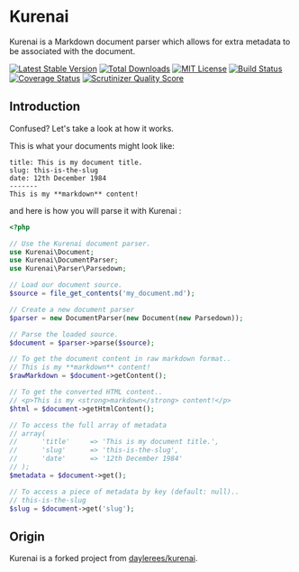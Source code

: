 Kurenai
==============

Kurenai is a Markdown document parser which allows for extra metadata to be associated with the document.

[![Latest Stable Version](https://img.shields.io/github/release/orchestral/kurenai.svg?style=flat)](https://packagist.org/packages/orchestra/kurenai)
[![Total Downloads](https://img.shields.io/packagist/dt/orchestra/kurenai.svg?style=flat)](https://packagist.org/packages/orchestra/kurenai)
[![MIT License](https://img.shields.io/packagist/l/orchestra/kurenai.svg?style=flat)](https://packagist.org/packages/orchestra/kurenai)
[![Build Status](https://img.shields.io/travis/orchestral/kurenai/master.svg?style=flat)](https://travis-ci.org/orchestral/kurenai)
[![Coverage Status](https://img.shields.io/coveralls/orchestral/kurenai/master.svg?style=flat)](https://coveralls.io/r/orchestral/kurenai?branch=master)
[![Scrutinizer Quality Score](https://img.shields.io/scrutinizer/g/orchestral/kurenai/master.svg?style=flat)](https://scrutinizer-ci.com/g/orchestral/kurenai/)

## Introduction

Confused? Let's take a look at how it works.

This is what your documents might look like:

    title: This is my document title.
    slug: this-is-the-slug
    date: 12th December 1984
    -------
    This is my **markdown** content!

and here is how you will parse it with Kurenai :

```php
<?php

// Use the Kurenai document parser.
use Kurenai\Document;
use Kurenai\DocumentParser;
use Kurenai\Parser\Parsedown;

// Load our document source.
$source = file_get_contents('my_document.md');

// Create a new document parser
$parser = new DocumentParser(new Document(new Parsedown));

// Parse the loaded source.
$document = $parser->parse($source);

// To get the document content in raw markdown format..
// This is my **markdown** content!
$rawMarkdown = $document->getContent();

// To get the converted HTML content..
// <p>This is my <strong>markdown</strong> content!</p>
$html = $document->getHtmlContent();

// To access the full array of metadata
// array(
//      'title'     => 'This is my document title.',
//      'slug'      => 'this-is-the-slug',
//      'date'      => '12th December 1984'
// );
$metadata = $document->get();

// To access a piece of metadata by key (default: null)..
// this-is-the-slug
$slug = $document->get('slug');
```

## Origin

Kurenai is a forked project from [daylerees/kurenai](https://github.com/daylerees/kurenai).
